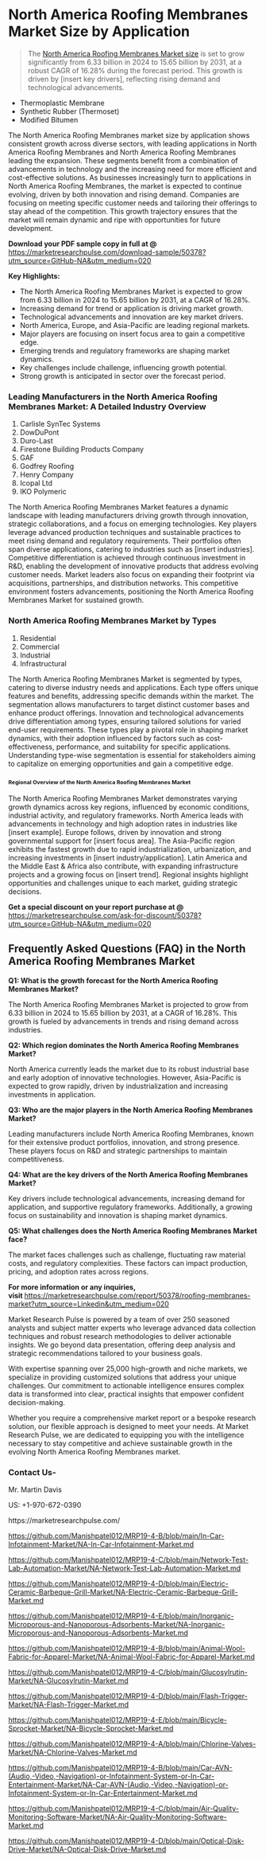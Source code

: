 <h1>North America Roofing Membranes Market&nbsp;Size by Application</h1><blockquote><p>The <a href="https://marketresearchpulse.com/download-sample/50378?utm_source=GitHub-NA&amp;utm_medium=020">North America Roofing Membranes Market size</a> is set to grow significantly from 6.33 billion in 2024 to 15.65 billion by 2031, at a robust CAGR of 16.28% during the forecast period. This growth is driven by [insert key drivers], reflecting rising demand and technological advancements.</p></blockquote><ul><li>Thermoplastic Membrane<li> Synthetic Rubber (Thermoset)<li> Modified Bitumen</li></ul><p>The North America Roofing Membranes market size by application shows consistent growth across diverse sectors, with leading applications in North America Roofing Membranes and North America Roofing Membranes leading the expansion. These segments benefit from a combination of advancements in technology and the increasing need for more efficient and cost-effective solutions. As businesses increasingly turn to applications in North America Roofing Membranes, the market is expected to continue evolving, driven by both innovation and rising demand. Companies are focusing on meeting specific customer needs and tailoring their offerings to stay ahead of the competition. This growth trajectory ensures that the market will remain dynamic and ripe with opportunities for future development.</p><p><strong>Download your PDF sample copy in full at @ </strong><a href="https://marketresearchpulse.com/download-sample/50378?utm_source=GitHub-NA&amp;utm_medium=020">https://marketresearchpulse.com/download-sample/50378?utm_source=GitHub-NA&amp;utm_medium=020</a></p><p><strong>Key Highlights: </strong></p><ul><li>The North America Roofing Membranes Market is expected to grow from 6.33 billion in 2024 to 15.65 billion by 2031, at a CAGR of 16.28%.</li><li>Increasing demand for trend or application is driving market growth.</li><li>Technological advancements and innovation are key market drivers.</li><li>North America, Europe, and Asia-Pacific are leading regional markets.</li><li>Major players are focusing on insert focus area to gain a competitive edge.</li><li>Emerging trends and regulatory frameworks are shaping market dynamics.</li><li>Key challenges include challenge, influencing growth potential.</li><li>Strong growth is anticipated in sector over the forecast period.</li></ul><h3>Leading Manufacturers in the North America Roofing Membranes Market: A Detailed Industry Overview</h3><ol><li>Carlisle SynTec Systems</li><li>DowDuPont</li><li>Duro-Last</li><li>Firestone Building Products Company</li><li>GAF</li><li>Godfrey Roofing</li><li>Henry Company</li><li>Icopal Ltd</li><li>IKO Polymeric</li></ol><div class="flex max-w-full flex-col flex-grow"><div class="min-h-8 text-message flex w-full flex-col items-end gap-2 whitespace-normal break-words [.text-message+&amp;]:mt-5" dir="auto" data-message-author-role="assistant" data-message-id="fd8432e4-4910-450d-b182-61b7bfb0a01f" data-message-model-slug="gpt-4o"><div class="flex w-full flex-col gap-1 empty:hidden first:pt-[3px]"><div class="markdown prose w-full break-words dark:prose-invert light"><p>The North America Roofing Membranes Market features a dynamic landscape with leading manufacturers driving growth through innovation, strategic collaborations, and a focus on emerging technologies. Key players leverage advanced production techniques and sustainable practices to meet rising demand and regulatory requirements. Their portfolios often span diverse applications, catering to industries such as [insert industries]. Competitive differentiation is achieved through continuous investment in R&amp;D, enabling the development of innovative products that address evolving customer needs. Market leaders also focus on expanding their footprint via acquisitions, partnerships, and distribution networks. This competitive environment fosters advancements, positioning the North America Roofing Membranes Market for sustained growth.</p></div></div></div></div><h3>North America Roofing Membranes Market by Types</h3><ol><li>Residential<li> Commercial<li> Industrial<li> Infrastructural</li></ol><div class="flex max-w-full flex-col flex-grow"><div class="min-h-8 text-message flex w-full flex-col items-end gap-2 whitespace-normal break-words [.text-message+&amp;]:mt-5" dir="auto" data-message-author-role="assistant" data-message-id="084470be-0bb7-4664-bddf-5156b4f41249" data-message-model-slug="gpt-4o-mini"><div class="flex w-full flex-col gap-1 empty:hidden first:pt-[3px]"><div class="markdown prose w-full break-words dark:prose-invert light"><p>The North America Roofing Membranes Market is segmented by types, catering to diverse industry needs and applications. Each type offers unique features and benefits, addressing specific demands within the market. The segmentation allows manufacturers to target distinct customer bases and enhance product offerings. Innovation and technological advancements drive differentiation among types, ensuring tailored solutions for varied end-user requirements. These types play a pivotal role in shaping market dynamics, with their adoption influenced by factors such as cost-effectiveness, performance, and suitability for specific applications. Understanding type-wise segmentation is essential for stakeholders aiming to capitalize on emerging opportunities and gain a competitive edge.</p></div></div></div></div><h3><span style="font-size: 11px;">Regional Overview of the North America Roofing Membranes Market</span></h3><div class="flex max-w-full flex-col flex-grow"><div class="min-h-8 text-message flex w-full flex-col items-end gap-2 whitespace-normal break-words [.text-message+&amp;]:mt-5" dir="auto" data-message-author-role="assistant" data-message-id="e9038762-ce64-4e30-91c9-9bd413514231" data-message-model-slug="gpt-4o-mini"><div class="flex w-full flex-col gap-1 empty:hidden first:pt-[3px]"><div class="markdown prose w-full break-words dark:prose-invert light"><p>The North America Roofing Membranes Market demonstrates varying growth dynamics across key regions, influenced by economic conditions, industrial activity, and regulatory frameworks. North America leads with advancements in technology and high adoption rates in industries like [insert example]. Europe follows, driven by innovation and strong governmental support for [insert focus area]. The Asia-Pacific region exhibits the fastest growth due to rapid industrialization, urbanization, and increasing investments in [insert industry/application]. Latin America and the Middle East &amp; Africa also contribute, with expanding infrastructure projects and a growing focus on [insert trend]. Regional insights highlight opportunities and challenges unique to each market, guiding strategic decisions.</p></div></div></div></div><p><strong>Get a special discount on your report purchase at @ </strong><a href="https://marketresearchpulse.com/ask-for-discount/50378?utm_source=GitHub-NA&amp;utm_medium=020">https://marketresearchpulse.com/ask-for-discount/50378?utm_source=GitHub-NA&amp;utm_medium=020</a></p><h2>Frequently Asked Questions (FAQ) in the North America Roofing Membranes Market</h2><p><strong>Q1: What is the growth forecast for the North America Roofing Membranes Market?</strong></p><p>The North America Roofing Membranes Market is projected to grow from 6.33 billion in 2024 to 15.65 billion by 2031, at a CAGR of 16.28%. This growth is fueled by advancements in trends and rising demand across industries.</p><p><strong>Q2: Which region dominates the North America Roofing Membranes Market?</strong></p><p>North America currently leads the market due to its robust industrial base and early adoption of innovative technologies. However, Asia-Pacific is expected to grow rapidly, driven by industrialization and increasing investments in application.</p><p><strong>Q3: Who are the major players in the North America Roofing Membranes Market?</strong></p><p>Leading manufacturers include North America Roofing Membranes, known for their extensive product portfolios, innovation, and strong presence. These players focus on R&amp;D and strategic partnerships to maintain competitiveness.</p><p><strong>Q4: What are the key drivers of the North America Roofing Membranes Market?</strong></p><p>Key drivers include technological advancements, increasing demand for application, and supportive regulatory frameworks. Additionally, a growing focus on sustainability and innovation is shaping market dynamics.</p><p><strong>Q5: What challenges does the North America Roofing Membranes Market face?</strong></p><p>The market faces challenges such as challenge, fluctuating raw material costs, and regulatory complexities. These factors can impact production, pricing, and adoption rates across regions.</p><p><strong>For more information or any inquiries, visit&nbsp;</strong><a href="https://marketresearchpulse.com/report/50378/roofing-membranes-market?utm_source=Linkedin&utm_medium=020">https://marketresearchpulse.com/report/50378/roofing-membranes-market?utm_source=Linkedin&utm_medium=020</a></p><p>Market Research Pulse is powered by a team of over 250 seasoned analysts and subject matter experts who leverage advanced data collection techniques and robust research methodologies to deliver actionable insights. We go beyond data presentation, offering deep analysis and strategic recommendations tailored to your business goals.</p><p>With expertise spanning over 25,000 high-growth and niche markets, we specialize in providing customized solutions that address your unique challenges. Our commitment to actionable intelligence ensures complex data is transformed into clear, practical insights that empower confident decision-making.</p><p>Whether you require a comprehensive market report or a bespoke research solution, our flexible approach is designed to meet your needs. At Market Research Pulse, we are dedicated to equipping you with the intelligence necessary to stay competitive and achieve sustainable growth in the evolving North America Roofing Membranes market.</p><h3><strong>Contact Us-</strong></h3><p>Mr. Martin Davis</p><p>US: +1-970-672-0390</p><p>https://marketresearchpulse.com/</p><p><a href="https://github.com/Manishpatel012/MRP19-4-B/blob/main/In-Car-Infotainment-Market/NA-In-Car-Infotainment-Market.md">https://github.com/Manishpatel012/MRP19-4-B/blob/main/In-Car-Infotainment-Market/NA-In-Car-Infotainment-Market.md</a></p><p><a href="https://github.com/Manishpatel012/MRP19-4-C/blob/main/Network-Test-Lab-Automation-Market/NA-Network-Test-Lab-Automation-Market.md">https://github.com/Manishpatel012/MRP19-4-C/blob/main/Network-Test-Lab-Automation-Market/NA-Network-Test-Lab-Automation-Market.md</a></p><p><a href="https://github.com/Manishpatel012/MRP19-4-D/blob/main/Electric-Ceramic-Barbeque-Grill-Market/NA-Electric-Ceramic-Barbeque-Grill-Market.md">https://github.com/Manishpatel012/MRP19-4-D/blob/main/Electric-Ceramic-Barbeque-Grill-Market/NA-Electric-Ceramic-Barbeque-Grill-Market.md</a></p><p><a href="https://github.com/Manishpatel012/MRP19-4-E/blob/main/Inorganic-Microporous-and-Nanoporous-Adsorbents-Market/NA-Inorganic-Microporous-and-Nanoporous-Adsorbents-Market.md">https://github.com/Manishpatel012/MRP19-4-E/blob/main/Inorganic-Microporous-and-Nanoporous-Adsorbents-Market/NA-Inorganic-Microporous-and-Nanoporous-Adsorbents-Market.md</a></p><p><a href="https://github.com/Manishpatel012/MRP19-4-B/blob/main/Animal-Wool-Fabric-for-Apparel-Market/NA-Animal-Wool-Fabric-for-Apparel-Market.md">https://github.com/Manishpatel012/MRP19-4-B/blob/main/Animal-Wool-Fabric-for-Apparel-Market/NA-Animal-Wool-Fabric-for-Apparel-Market.md</a></p><p><a href="https://github.com/Manishpatel012/MRP19-4-C/blob/main/Glucosylrutin-Market/NA-Glucosylrutin-Market.md">https://github.com/Manishpatel012/MRP19-4-C/blob/main/Glucosylrutin-Market/NA-Glucosylrutin-Market.md</a></p><p><a href="https://github.com/Manishpatel012/MRP19-4-D/blob/main/Flash-Trigger-Market/NA-Flash-Trigger-Market.md">https://github.com/Manishpatel012/MRP19-4-D/blob/main/Flash-Trigger-Market/NA-Flash-Trigger-Market.md</a></p><p><a href="https://github.com/Manishpatel012/MRP19-4-E/blob/main/Bicycle-Sprocket-Market/NA-Bicycle-Sprocket-Market.md">https://github.com/Manishpatel012/MRP19-4-E/blob/main/Bicycle-Sprocket-Market/NA-Bicycle-Sprocket-Market.md</a></p><p><a href="https://github.com/Manishpatel012/MRP19-4-A/blob/main/Chlorine-Valves-Market/NA-Chlorine-Valves-Market.md">https://github.com/Manishpatel012/MRP19-4-A/blob/main/Chlorine-Valves-Market/NA-Chlorine-Valves-Market.md</a></p><p><a href="https://github.com/Manishpatel012/MRP19-4-B/blob/main/Car-AVN-(Audio,-Video,-Navigation)-or-Infotainment-System-or-In-Car-Entertainment-Market/NA-Car-AVN-(Audio,-Video,-Navigation)-or-Infotainment-System-or-In-Car-Entertainment-Market.md">https://github.com/Manishpatel012/MRP19-4-B/blob/main/Car-AVN-(Audio,-Video,-Navigation)-or-Infotainment-System-or-In-Car-Entertainment-Market/NA-Car-AVN-(Audio,-Video,-Navigation)-or-Infotainment-System-or-In-Car-Entertainment-Market.md</a></p><p><a href="https://github.com/Manishpatel012/MRP19-4-C/blob/main/Air-Quality-Monitoring-Software-Market/NA-Air-Quality-Monitoring-Software-Market.md">https://github.com/Manishpatel012/MRP19-4-C/blob/main/Air-Quality-Monitoring-Software-Market/NA-Air-Quality-Monitoring-Software-Market.md</a></p><p><a href="https://github.com/Manishpatel012/MRP19-4-D/blob/main/Optical-Disk-Drive-Market/NA-Optical-Disk-Drive-Market.md">https://github.com/Manishpatel012/MRP19-4-D/blob/main/Optical-Disk-Drive-Market/NA-Optical-Disk-Drive-Market.md</a></p>
